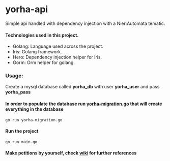 # yorha-api
Simple api handled with dependency injection with a Nier:Automata tematic.

#### Technologies used in this project.
* Golang: Language used across the project.
* Iris: Golang framework.
* Hero: Dependency injection helper for iris.
* Gorm: Orm helper for golang.

### Usage:
Create a mysql database called <b>yorha_db</b> with user <b>yorha_user</b> and pass <b>yorha_pass</b>
#### In order to populate the database run <a href="https://gist.github.com/DarkoVR/cfec38abbada16e0cffa514a86a9228f">yorha-migration.go</a> that will create everything in the database
`go run yorha-migration.go`
#### Run the project
`go run main.go`
#### Make petitions by yourself, check <a href="https://github.com/DarkoVR/yorha-api/wiki">wiki</a> for further references

